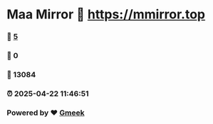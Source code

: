 # Maa Mirror :link: https://mmirror.top 
### :page_facing_up: [5](https://mmirror.top/tag.html) 
### :speech_balloon: 0 
### :hibiscus: 13084 
### :alarm_clock: 2025-04-22 11:46:51 
### Powered by :heart: [Gmeek](https://github.com/Meekdai/Gmeek)
